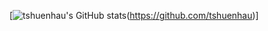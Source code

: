 [![tshuenhau's GitHub stats](https://github-readme-stats.vercel.app/api?username=tshuenhau&count_private=true)(https://github.com/tshuenhau)]

<!---[![Top Langs](https://github-readme-stats.vercel.app/api/top-langs/?username=tshuenhau&langs_count=8)](https://github.com/anuraghazra/github-readme-stats)--->

